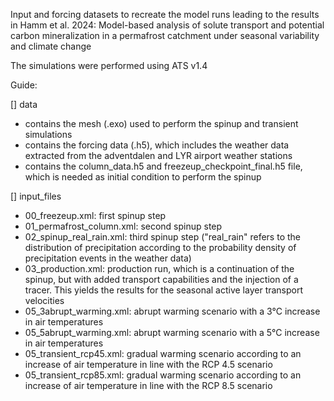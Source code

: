 Input and forcing datasets to recreate the model runs leading to the results in Hamm et al. 2024: 
Model-based analysis of solute transport and potential carbon mineralization in a permafrost catchment under seasonal variability and climate change

The simulations were performed using ATS v1.4

Guide:

[] data
  * contains the mesh (.exo) used to perform the spinup and transient simulations
  * contains the forcing data (.h5), which includes the weather data extracted from the adventdalen and LYR airport weather stations
  * contains the column_data.h5 and freezeup_checkpoint_final.h5 file, which is needed as initial condition to perform the spinup

[] input_files
  * 00_freezeup.xml: first spinup step
  * 01_permafrost_column.xml: second spinup step
  * 02_spinup_real_rain.xml: third spinup step ("real_rain" refers to the distribution of precipitation according to the probability density of precipitation events in the weather data)
  * 03_production.xml: production run, which is a continuation of the spinup, but with added transport capabilities and the injection of a tracer. This yields the results for the seasonal active layer transport velocities
  * 05_3abrupt_warming.xml: abrupt warming scenario with a 3°C increase in air temperatures
  * 05_5abrupt_warming.xml: abrupt warming scenario with a 5°C increase in air temperatures
  * 05_transient_rcp45.xml: gradual warming scenario according to an increase of air temperature in line with the RCP 4.5 scenario
  * 05_transient_rcp85.xml: gradual warming scenario according to an increase of air temperature in line with the RCP 8.5 scenario

